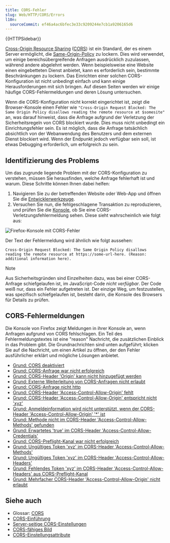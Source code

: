 ```yaml
---
title: CORS-Fehler
slug: Web/HTTP/CORS/Errors
l10n:
  sourceCommit: ef46a4ac6bfec3e33c9209244e7cb1a9206165d6
---
```


{{HTTPSidebar}}

[Cross-Origin Resource Sharing](/de/docs/Web/HTTP/CORS) ([CORS](/de/docs/Glossary/CORS)) ist ein Standard, der es einem Server ermöglicht, die [Same-Origin-Policy](/de/docs/Web/Security/Same-origin_policy) zu lockern. Dies wird verwendet, um einige bereichsübergreifende Anfragen ausdrücklich zuzulassen, während andere abgelehnt werden. Wenn beispielsweise eine Website einen eingebetteten Dienst anbietet, kann es erforderlich sein, bestimmte Beschränkungen zu lockern. Das Einrichten einer solchen CORS-Konfiguration ist nicht unbedingt einfach und kann einige Herausforderungen mit sich bringen. Auf diesen Seiten werden wir einige häufige CORS-Fehlermeldungen und deren Lösung untersuchen.

Wenn die CORS-Konfiguration nicht korrekt eingerichtet ist, zeigt die Browser-Konsole einen Fehler wie `"Cross-Origin Request Blocked: The Same Origin Policy disallows reading the remote resource at $somesite"` an, was darauf hinweist, dass die Anfrage aufgrund der Verletzung der Sicherheitsregeln von CORS blockiert wurde. Dies muss nicht unbedingt ein Einrichtungsfehler sein. Es ist möglich, dass die Anfrage tatsächlich absichtlich von der Webanwendung des Benutzers und dem externen Dienst blockiert wird. Wenn der Endpunkt jedoch verfügbar sein soll, ist etwas Debugging erforderlich, um erfolgreich zu sein.

## Identifizierung des Problems

Um das zugrunde liegende Problem mit der CORS-Konfiguration zu verstehen, müssen Sie herausfinden, welche Anfrage fehlerhaft ist und warum. Diese Schritte können Ihnen dabei helfen:

1. Navigieren Sie zu der betreffenden Website oder Web-App und öffnen Sie die [Entwicklerwerkzeuge](https://firefox-source-docs.mozilla.org/devtools-user/index.html).
2. Versuchen Sie nun, die fehlgeschlagene Transaktion zu reproduzieren, und prüfen Sie die [Konsole](https://firefox-source-docs.mozilla.org/devtools-user/web_console/index.html), ob Sie eine CORS-Verletzungsfehlermeldung sehen. Diese sieht wahrscheinlich wie folgt aus:

![Firefox-Konsole mit CORS-Fehler](cors-error2.png)

Der Text der Fehlermeldung wird ähnlich wie folgt aussehen:

```plain
Cross-Origin Request Blocked: The Same Origin Policy disallows
reading the remote resource at https://some-url-here. (Reason:
additional information here).
```

> [!NOTE]
> Aus Sicherheitsgründen sind Einzelheiten dazu, was bei einer CORS-Anfrage schiefgelaufen ist, im JavaScript-Code _nicht verfügbar_. Der Code weiß nur, dass ein Fehler aufgetreten ist. Der einzige Weg, um festzustellen, was spezifisch schiefgelaufen ist, besteht darin, die Konsole des Browsers für Details zu prüfen.

## CORS-Fehlermeldungen

Die Konsole von Firefox zeigt Meldungen in ihrer Konsole an, wenn Anfragen aufgrund von CORS fehlschlagen. Ein Teil des Fehlermeldungstextes ist eine "reason" Nachricht, die zusätzlichen Einblick in das Problem gibt. Die Grundnachrichten sind unten aufgeführt; klicken Sie auf die Nachricht, um einen Artikel zu öffnen, der den Fehler ausführlicher erklärt und mögliche Lösungen anbietet.

- [Grund: CORS deaktiviert](/de/docs/Web/HTTP/CORS/Errors/CORSDisabled)
- [Grund: CORS-Anfrage war nicht erfolgreich](/de/docs/Web/HTTP/CORS/Errors/CORSDidNotSucceed)
- [Grund: CORS-Header 'Origin' kann nicht hinzugefügt werden](/de/docs/Web/HTTP/CORS/Errors/CORSOriginHeaderNotAdded)
- [Grund: Externe Weiterleitung von CORS-Anfragen nicht erlaubt](/de/docs/Web/HTTP/CORS/Errors/CORSExternalRedirectNotAllowed)
- [Grund: CORS-Anfrage nicht http](/de/docs/Web/HTTP/CORS/Errors/CORSRequestNotHttp)
- [Grund: CORS-Header 'Access-Control-Allow-Origin' fehlt](/de/docs/Web/HTTP/CORS/Errors/CORSMissingAllowOrigin)
- [Grund: CORS-Header 'Access-Control-Allow-Origin' entspricht nicht 'xyz'](/de/docs/Web/HTTP/CORS/Errors/CORSAllowOriginNotMatchingOrigin)
- [Grund: Anmeldeinformation wird nicht unterstützt, wenn der CORS-Header 'Access-Control-Allow-Origin' '\*' ist](/de/docs/Web/HTTP/CORS/Errors/CORSNotSupportingCredentials)
- [Grund: Methode nicht im CORS-Header 'Access-Control-Allow-Methods' gefunden](/de/docs/Web/HTTP/CORS/Errors/CORSMethodNotFound)
- [Grund: Erwartetes 'true' im CORS-Header 'Access-Control-Allow-Credentials'](/de/docs/Web/HTTP/CORS/Errors/CORSMIssingAllowCredentials)
- [Grund: CORS-Preflight-Kanal war nicht erfolgreich](/de/docs/Web/HTTP/CORS/Errors/CORSPreflightDidNotSucceed)
- [Grund: Ungültiges Token 'xyz' im CORS-Header 'Access-Control-Allow-Methods'](/de/docs/Web/HTTP/CORS/Errors/CORSInvalidAllowMethod)
- [Grund: Ungültiges Token 'xyz' im CORS-Header 'Access-Control-Allow-Headers'](/de/docs/Web/HTTP/CORS/Errors/CORSInvalidAllowHeader)
- [Grund: Fehlendes Token 'xyz' im CORS-Header 'Access-Control-Allow-Headers' aus CORS-Preflight-Kanal](/de/docs/Web/HTTP/CORS/Errors/CORSMissingAllowHeaderFromPreflight)
- [Grund: Mehrfacher CORS-Header 'Access-Control-Allow-Origin' nicht erlaubt](/de/docs/Web/HTTP/CORS/Errors/CORSMultipleAllowOriginNotAllowed)

## Siehe auch

- Glossar: [CORS](/de/docs/Glossary/CORS)
- [CORS-Einführung](/de/docs/Web/HTTP/CORS)
- [Server-seitige CORS-Einstellungen](/de/docs/Web/HTTP/CORS)
- [CORS-fähiges Bild](/de/docs/Web/HTML/CORS_enabled_image)
- [CORS-Einstellungsattribute](/de/docs/Web/HTML/Attributes/crossorigin)
